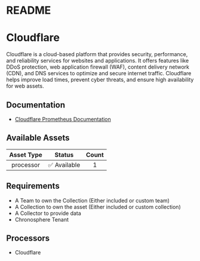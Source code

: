 
README
======

# Cloudflare


Cloudflare is a cloud-based platform that provides security, performance, and reliability services for websites and applications. It offers features like DDoS protection, web application firewall (WAF), content delivery network (CDN), and DNS services to optimize and secure internet traffic. Cloudflare helps improve load times, prevent cyber threats, and ensure high availability for web assets.
## Documentation

- [Cloudflare Prometheus Documentation](https://blog.cloudflare.com/how-cloudflare-runs-prometheus-at-scale/)

## Available Assets

|Asset Type|Status|Count|
| :---: | :---: | :---: |
|processor|✅ Available|1|

## Requirements

- A Team to own the Collection (Either included or custom team)
- A Collection to own the asset (Either included or custom collection)
- A Collector to provide data
- Chronosphere Tenant

## Processors

- Cloudflare
